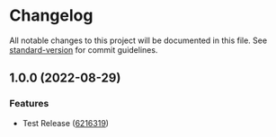 # Changelog

All notable changes to this project will be documented in this file. See [standard-version](https://github.com/conventional-changelog/standard-version) for commit guidelines.

## 1.0.0 (2022-08-29)


### Features

* Test Release ([6216319](https://github.com/nguyenhuunghiep/test-Release/commit/6216319459b494779c7659defa7b30fe33acefc0))
